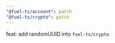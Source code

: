 ```yaml
---
"@fuel-ts/account": patch
"@fuel-ts/crypto": patch
---
```


feat: add randomUUID into `fuel-ts/crypto`
